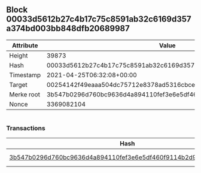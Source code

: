 ## Block 00033d5612b27c4b17c75c8591ab32c6169d357a374bd003bb848dfb20689987

Attribute | Value
--- | ---
Height | 39873
Hash | 00033d5612b27c4b17c75c8591ab32c6169d357a374bd003bb848dfb20689987
Timestamp | 2021-04-25T06:32:08+00:00
Target | 00254142f49eaaa504dc75712e8378ad5316cbcead634704b3734b6271167cc4
Merke root | 3b547b0296d760bc9636d4a894110fef3e6e5df460f9114b2d9abd6b2b445537
Nonce | 3369082104

```

```

### Transactions

Hash | Amount
--- | ---
[3b547b0296d760bc9636d4a894110fef3e6e5df460f9114b2d9abd6b2b445537](3b547b0296d760bc9636d4a894110fef3e6e5df460f9114b2d9abd6b2b445537.md) | 10.00000000 SKEPTI 
